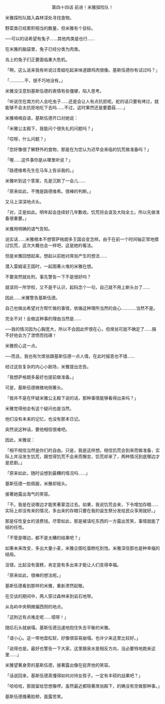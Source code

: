 <p align="center">第四十四话 前进！米雅探险队！</p>

米雅探险队踏入森林深处寻找食物。

野菜类已经累积相当的数量，但米雅有个目标。

──可以的话希望有兔子……其他肉类是也行……

在米雅的脑袋里，兔子已经分类为肉类。

岛上的兔子们正要面临重大危机。

「啊，这么说来我有听说过青蛙吃起来味道跟鸡肉很像。基斯伍德你有试过吗？」

「…………不，很不巧地没有。」

米雅没注意到基斯伍德的表情有些僵硬，陷入思考。

「听说住在南方的人会吃虫子……还是会让人有点抗拒呢。蛇的话只要有烤过，就能够不会太抗拒地吃下去吗……不过，这时果然还是要蘑菇……」

米雅喃喃自语，基斯伍德开口对她说：

「米雅公主殿下，我能问个很失礼的问题吗？」

「哎呀，什么问题？」

「您好像很了解野外的食物，那是在为您认为迟早会来临的饥荒做准备吗？」

「喔……这件事你是从哪里听说？」

「路德维希先生在马车上告诉我的。」

米雅听到这个答案，先是沉默了一会儿……

「原来如此，不愧是路德维希。很棒的判断。」

又马上深深地点头。

「对，正是如此。明年起会连续好几年歉收。饥荒将会波及大陆全土。所以先做准备很重要。」

米雅用明确的语气告知。

说实话……米雅根本不想管萨格朗多王国会变怎样。由于在前一个时间轴正常地撑过饥荒，这次大概也会一样吧，这是她的看法。

但是米雅回想起来。想起以前她对席翁产生的想法……

潜入雷姆诺王国时，一起围著火堆的米雅在想。

不要突然就处刑，事先警告一下不是很好吗？

就读同一所学校，又不是不认识，起码念个一句，自己就不用上断头台了……

因此……米雅警告基斯伍德。

自己也做出希望对方帮忙做的事情，依循这种理所当然的良心…………当然不是。

完全不对！会做这种事的理由当然是……

──我的情况因为心胸宽大，所以不会因此怀恨在心，但席翁可就不确定了……搞不好他会为了泄愤而找碴！

米雅担心这一点。

──而且，我也有欠席翁跟基斯伍德一点人情，在此时报恩也不错……

经过这些复杂的内心小剧场，米雅提出忠告。

「我想萨格朗多最好也提前做准备。」

可是，基斯伍德微微地侧著头。

「我并不是在怀疑米雅公主殿下说的话，那种事情能够看得出来吗？」

米雅觉得他会有这个疑问也是当然。

他们没有未来的记忆，也没有那本日记。

突然说这种话，要他相信很难吧。

因此，米雅说：

「相不相信当然是你们的自由。只是，我是这样想。相信饥荒会到来而做准备，实际上并没发生饥荒，跟觉得饥荒不会来而懈怠，饥荒却来了，两种情况到底哪边才是悲剧。」

「原来如此，随时设想到最糟的情况吗……」

基斯伍德一脸佩服，米雅却摇头。

接著她露出淘气的笑容。

「不。我是在说哪边才能笑著蒙混过去。如果，我说饥荒会来，下令增加存粮……实际上却没有来的情况，多出来的存粮只要在我的诞生祭分发给民众享用就好。」

那是任性皇女的浪费钱。尽管如此，那是被请吃东西的一方露出苦笑，事情就能了结的任性。

「不管是哪边，都不是太糟的结果吧？」

如果未来改变，多出大量小麦，米雅企图吃蛋糕吃到饱。米雅深信那也是种幸福的结局。

没错，比起没有蛋糕，肯定是有多出来才能让人们变得幸福。

「原来如此，很棒的想法呢。」

基斯伍德看到那样的米雅，重新肃然起敬。

在交谈的期间中，两人穿过森林来到岩石地带。

从岛屿中央稍微偏西侧的地点。

「这附近有点难走呢……噫呀！」

随后石头就崩塌。基斯伍德迅速地抱住失去平衡的米雅。

「请小心。这一带地盘松软，好像很容易崩塌。也许少来这里比较好。」

「说得也是。最好也警告一下大家。这里跟泉水是相反方向，没必要特地跑来这里……」

米雅望著身旁的基斯伍德，接著露出像在捉弄他的笑容。

「话说回来，基斯伍德真懂得如何对待女孩子。一定有丰硕的战果吧？」

「哈哈哈，那就留给您想像啰。虽然最近都陪著席翁殿下，的确没有空做那种事。」

基斯伍德搔著脸颊，面露苦笑。

